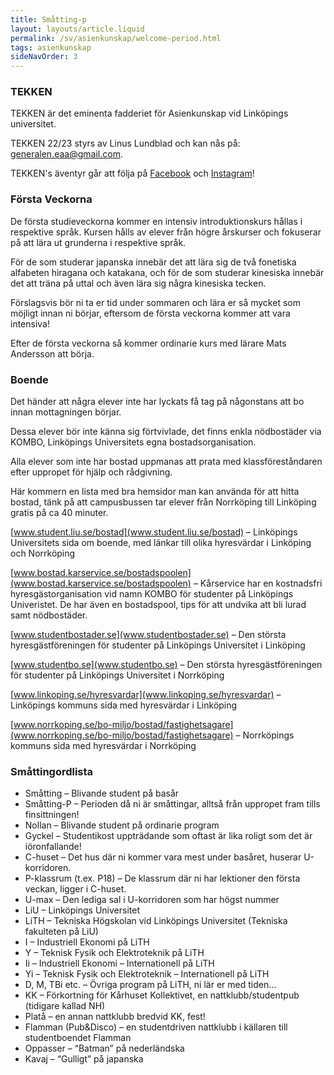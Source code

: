 ```yaml
---
title: Småtting-p
layout: layouts/article.liquid
permalink: /sv/asienkunskap/welcome-period.html
tags: asienkunskap
sideNavOrder: 3
---
```


### TEKKEN

TEKKEN är det eminenta fadderiet för Asienkunskap vid Linköpings universitet.

TEKKEN 22/23 styrs av Linus Lundblad och kan nås på:  
generalen.eaa@gmail.com.

TEKKEN's äventyr går att följa på [Facebook](https://www.facebook.com/FadderietTekken/) och [Instagram](https://www.instagram.com/fadderiet_tekken/)!

### Första Veckorna

De första studieveckorna kommer en intensiv introduktionskurs hållas i respektive språk. Kursen hålls av elever från högre årskurser och fokuserar på att lära ut grunderna i respektive språk.

För de som studerar japanska innebär det att lära sig de två fonetiska alfabeten hiragana och katakana, och för de som studerar kinesiska innebär det att träna på uttal och även lära sig några kinesiska tecken.

Förslagsvis bör ni ta er tid under sommaren och lära er så mycket som möjligt innan ni börjar, eftersom de första veckorna kommer att vara intensiva!

Efter de första veckorna så kommer ordinarie kurs med lärare Mats Andersson att börja.

### Boende

Det händer att några elever inte har lyckats få tag på någonstans att bo innan mottagningen börjar.

Dessa elever bör inte känna sig förtvivlade, det finns enkla nödbostäder via KOMBO, Linköpings Universitets egna bostadsorganisation.

Alla elever som inte har bostad uppmanas att prata med klassföreståndaren efter uppropet för hjälp och rådgivning.

Här kommern en lista med bra hemsidor man kan använda för att hitta bostad, tänk på att campusbussen tar elever från Norrköping till Linköping gratis på ca 40 minuter.

[www.student.liu.se/bostad](www.student.liu.se/bostad) – Linköpings Universitets sida om boende, med länkar till olika hyresvärdar i Linköping och Norrköping

[www.bostad.karservice.se/bostadspoolen](www.bostad.karservice.se/bostadspoolen) – Kårservice har en kostnadsfri hyresgästorganisation vid namn KOMBO för studenter på Linköpings Univeristet. De har även en bostadspool, tips för att undvika att bli lurad samt nödbostäder.

[www.studentbostader.se](www.studentbostader.se) – Den största hyresgästföreningen för studenter på Linköpings Universitet i Linköping

[www.studentbo.se](www.studentbo.se) – Den största hyresgästföreningen för studenter på Linköpings Universitet i Norrköping

[www.linkoping.se/hyresvardar](www.linkoping.se/hyresvardar) – Linköpings kommuns sida med hyresvärdar i Linköping

[www.norrkoping.se/bo-miljo/bostad/fastighetsagare](www.norrkoping.se/bo-miljo/bostad/fastighetsagare) – Norrköpings kommuns sida med hyresvärdar i Norrköping

### Småttingordlista

*   Småtting – Blivande student på basår
*   Småtting-P – Perioden då ni är småttingar, alltså från uppropet fram tills finsittningen!
*   Nollan – Blivande student på ordinarie program
*   Gyckel – Studentikost uppträdande som oftast är lika roligt som det är iöronfallande!
*   C-huset – Det hus där ni kommer vara mest under basåret, huserar U-korridoren.
*   P-klassrum (t.ex. P18) – De klassrum där ni har lektioner den första veckan, ligger i C-huset.
*   U-max – Den lediga sal i U-korridoren som har högst nummer
*   LiU – Linköpings Universitet
*   LiTH – Tekniska Högskolan vid Linköpings Universitet (Tekniska fakulteten på LiU)
*   I – Industriell Ekonomi på LiTH
*   Y – Teknisk Fysik och Elektroteknik på LiTH
*   Ii – Industriell Ekonomi – Internationell på LiTH
*   Yi – Teknisk Fysik och Elektroteknik – Internationell på LiTH
*   D, M, TBi etc. – Övriga program på LiTH, ni lär er med tiden…
*   KK – Förkortning för Kårhuset Kollektivet, en nattklubb/studentpub (tidigare kallad NH)
*   Platå – en annan nattklubb bredvid KK, fest!
*   Flamman (Pub&Disco) – en studentdriven nattklubb i källaren till studentboendet Flamman
*   Oppasser – “Batman” på nederländska
*   Kavaj – “Gulligt” på japanska